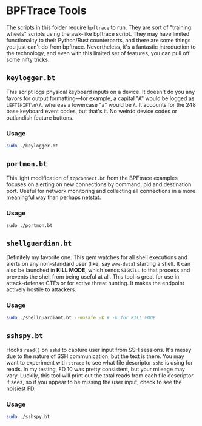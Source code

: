 # BPFTrace Tools

The scripts in this folder require `bpftrace` to run. They are sort of "training wheels" scripts using the awk-like bpftrace script. They may have limited functionality to their Python/Rust counterparts, and there are some things you just can't do from bpftrace. Nevertheless, it's a fantastic introduction to the technology, and even with this limited set of features, you can pull off some nifty tricks.

## `keylogger.bt`

This script logs physical keyboard inputs on a device. It doesn't do you any favors for output formatting—for example, a capital "A" would be logged as `LEFTSHIFT\n\A`, whereas a lowercase "a" would be `A`. It accounts for the 248 base keyboard event codes, but that's it. No weirdo device codes or outlandish feature buttons.

### Usage

```bash
sudo ./keylogger.bt
```

## `portmon.bt`

This light modification of `tcpconnect.bt` from the BPFtrace examples focuses on alerting on new connections by command, pid and destination port. Useful for network monitoring and collecting all connections in a more meaningful way than perhaps netstat.

### Usage

```
sudo ./portmon.bt
```
## `shellguardian.bt`

Definitely my favorite one. This gem watches for all shell executions and alerts on any non-standard user (like, say `www-data`) starting a shell. It can also be launched in **KILL MODE**, which sends `SIGKILL` to that process and prevents the shell from being useful at all. This tool is great for use in attack-defense CTFs or for active threat hunting. It makes the endpoint actively hostile to attackers.

### Usage

```bash
sudo ./shellguardiant.bt --unsafe -k # -k for KILL MODE
```

## `sshspy.bt`

Hooks `read()` on `sshd` to capture user input from SSH sessions. It's messy due to the nature of SSH communication, but the text is there. You may want to experiment with `strace` to see what file descriptor `sshd` is using for reads. In my testing, FD 10 was pretty consistent, but your mileage may vary. Luckily, this tool will print out the total reads from each file descriptor it sees, so if you appear to be missing the user input, check to see the noisiest FD.

### Usage

```bash
sudo ./sshspy.bt
```
